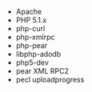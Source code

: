   * Apache
  * PHP 5.1.x
  * php-curl
  * php-xmlrpc
  * php-pear
  * libphp-adodb
  * php5-dev
  * pear XML RPC2
  * pecl uploadprogress